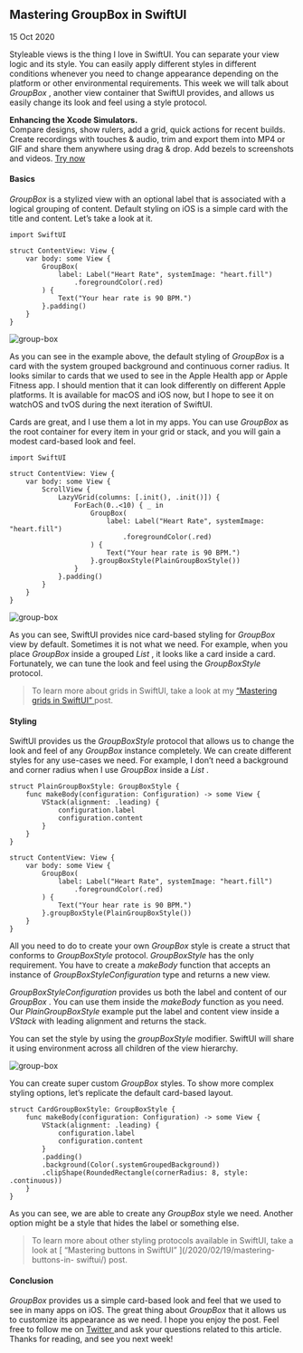 ##  Mastering GroupBox in SwiftUI

15 Oct 2020

Styleable views is the thing I love in SwiftUI. You can separate your view
logic and its style. You can easily apply different styles in different
conditions whenever you need to change appearance depending on the platform or
other environmental requirements. This week we will talk about _GroupBox_ ,
another view container that SwiftUI provides, and allows us easily change its
look and feel using a style protocol.

**Enhancing the Xcode Simulators.**  
Compare designs, show rulers, add a grid, quick actions for recent builds.
Create recordings with touches & audio, trim and export them into MP4 or GIF
and share them anywhere using drag & drop. Add bezels to screenshots and
videos. [ Try now ](https://gumroad.com/a/931293139/ftvbh)

####  Basics

_GroupBox_ is a stylized view with an optional label that is associated with a
logical grouping of content. Default styling on iOS is a simple card with the
title and content. Let’s take a look at it.

    
    
    import SwiftUI
    
    struct ContentView: View {
        var body: some View {
            GroupBox(
                label: Label("Heart Rate", systemImage: "heart.fill")
                    .foregroundColor(.red)
            ) {
                Text("Your hear rate is 90 BPM.")
            }.padding()
        }
    }
    

![group-box](/public/groupbox1.png)

As you can see in the example above, the default styling of _GroupBox_ is a
card with the system grouped background and continuous corner radius. It looks
similar to cards that we used to see in the Apple Health app or Apple Fitness
app. I should mention that it can look differently on different Apple
platforms. It is available for macOS and iOS now, but I hope to see it on
watchOS and tvOS during the next iteration of SwiftUI.

Cards are great, and I use them a lot in my apps. You can use _GroupBox_ as
the root container for every item in your grid or stack, and you will gain a
modest card-based look and feel.

    
    
    import SwiftUI
    
    struct ContentView: View {
        var body: some View {
            ScrollView {
                LazyVGrid(columns: [.init(), .init()]) {
                    ForEach(0..<10) { _ in
                        GroupBox(
                            label: Label("Heart Rate", systemImage: "heart.fill")
                                .foregroundColor(.red)
                        ) {
                            Text("Your hear rate is 90 BPM.")
                        }.groupBoxStyle(PlainGroupBoxStyle())
                    }
                }.padding()
            }
        }
    }
    

![group-box](/public/groupbox2.png)

As you can see, SwiftUI provides nice card-based styling for _GroupBox_ view
by default. Sometimes it is not what we need. For example, when you place
_GroupBox_ inside a grouped _List_ , it looks like a card inside a card.
Fortunately, we can tune the look and feel using the _GroupBoxStyle_ protocol.

> To learn more about grids in SwiftUI, take a look at my [ “Mastering grids
> in SwiftUI” ](/2020/07/08/mastering-grids-in-swiftui/) post.

####  Styling

SwiftUI provides us the _GroupBoxStyle_ protocol that allows us to change the
look and feel of any _GroupBox_ instance completely. We can create different
styles for any use-cases we need. For example, I don’t need a background and
corner radius when I use _GroupBox_ inside a _List_ .

    
    
    struct PlainGroupBoxStyle: GroupBoxStyle {
        func makeBody(configuration: Configuration) -> some View {
            VStack(alignment: .leading) {
                configuration.label
                configuration.content
            }
        }
    }
    
    struct ContentView: View {
        var body: some View {
            GroupBox(
                label: Label("Heart Rate", systemImage: "heart.fill")
                    .foregroundColor(.red)
            ) {
                Text("Your hear rate is 90 BPM.")
            }.groupBoxStyle(PlainGroupBoxStyle())
        }
    }
    

All you need to do to create your own _GroupBox_ style is create a struct that
conforms to _GroupBoxStyle_ protocol. _GroupBoxStyle_ has the only
requirement. You have to create a _makeBody_ function that accepts an instance
of _GroupBoxStyleConfiguration_ type and returns a new view.

_GroupBoxStyleConfiguration_ provides us both the label and content of our
_GroupBox_ . You can use them inside the _makeBody_ function as you need. Our
_PlainGroupBoxStyle_ example put the label and content view inside a _VStack_
with leading alignment and returns the stack.

You can set the style by using the _groupBoxStyle_ modifier. SwiftUI will
share it using environment across all children of the view hierarchy.

![group-box](/public/groupbox3.png)

You can create super custom _GroupBox_ styles. To show more complex styling
options, let’s replicate the default card-based layout.

    
    
    struct CardGroupBoxStyle: GroupBoxStyle {
        func makeBody(configuration: Configuration) -> some View {
            VStack(alignment: .leading) {
                configuration.label
                configuration.content
            }
            .padding()
            .background(Color(.systemGroupedBackground))
            .clipShape(RoundedRectangle(cornerRadius: 8, style: .continuous))
        }
    }
    

As you can see, we are able to create any _GroupBox_ style we need. Another
option might be a style that hides the label or something else.

> To learn more about other styling protocols available in SwiftUI, take a
> look at [ “Mastering buttons in SwiftUI” ](/2020/02/19/mastering-buttons-in-
> swiftui/) post.

####  Conclusion

_GroupBox_ provides us a simple card-based look and feel that we used to see
in many apps on iOS. The great thing about _GroupBox_ that it allows us to
customize its appearance as we need. I hope you enjoy the post. Feel free to
follow me on [ Twitter ](https://twitter.com/mecid) and ask your questions
related to this article. Thanks for reading, and see you next week!

